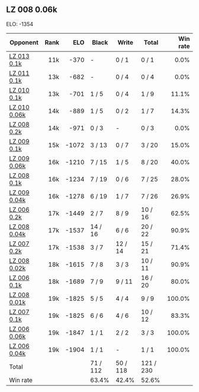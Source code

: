 ## LZ 008 0.06k ##

ELO: -1354

Opponent | Rank | ELO | Black | Write | Total | Win rate
---------|-----:|----:|-------|-------|-------|-------:
[LZ 013 0.1k](LZ%20013%200.1k.md) | 11k | -370 | - | 0 / 1 | 0 / 1 | 0.0%
[LZ 011 0.1k](LZ%20011%200.1k.md) | 13k | -682 | - | 0 / 4 | 0 / 4 | 0.0%
[LZ 010 0.1k](LZ%20010%200.1k.md) | 13k | -701 | 1 / 5 | 0 / 4 | 1 / 9 | 11.1%
[LZ 010 0.06k](LZ%20010%200.06k.md) | 14k | -889 | 1 / 5 | 0 / 2 | 1 / 7 | 14.3%
[LZ 008 0.2k](LZ%20008%200.2k.md) | 14k | -971 | 0 / 3 | - | 0 / 3 | 0.0%
[LZ 009 0.1k](LZ%20009%200.1k.md) | 15k | -1072 | 3 / 13 | 0 / 7 | 3 / 20 | 15.0%
[LZ 009 0.06k](LZ%20009%200.06k.md) | 16k | -1210 | 7 / 15 | 1 / 5 | 8 / 20 | 40.0%
[LZ 008 0.1k](LZ%20008%200.1k.md) | 16k | -1234 | 7 / 19 | 0 / 6 | 7 / 25 | 28.0%
[LZ 009 0.04k](LZ%20009%200.04k.md) | 16k | -1278 | 6 / 19 | 1 / 7 | 7 / 26 | 26.9%
[LZ 006 0.2k](LZ%20006%200.2k.md) | 17k | -1449 | 2 / 7 | 8 / 9 | 10 / 16 | 62.5%
[LZ 008 0.04k](LZ%20008%200.04k.md) | 17k | -1537 | 14 / 16 | 6 / 6 | 20 / 22 | 90.9%
[LZ 007 0.2k](LZ%20007%200.2k.md) | 17k | -1538 | 3 / 7 | 12 / 14 | 15 / 21 | 71.4%
[LZ 008 0.02k](LZ%20008%200.02k.md) | 18k | -1615 | 7 / 8 | 3 / 3 | 10 / 11 | 90.9%
[LZ 006 0.1k](LZ%20006%200.1k.md) | 18k | -1689 | 7 / 9 | 9 / 11 | 16 / 20 | 80.0%
[LZ 008 0.01k](LZ%20008%200.01k.md) | 19k | -1825 | 5 / 5 | 4 / 4 | 9 / 9 | 100.0%
[LZ 007 0.1k](LZ%20007%200.1k.md) | 19k | -1825 | 6 / 6 | 4 / 6 | 10 / 12 | 83.3%
[LZ 006 0.06k](LZ%20006%200.06k.md) | 19k | -1847 | 1 / 1 | 2 / 2 | 3 / 3 | 100.0%
[LZ 006 0.04k](LZ%20006%200.04k.md) | 19k | -1904 | 1 / 1 | - | 1 / 1 | 100.0%
Total | | | 71 / 112 | 50 / 118 | 121 / 230 | 
Win rate| | | 63.4% | 42.4% | 52.6% | 
